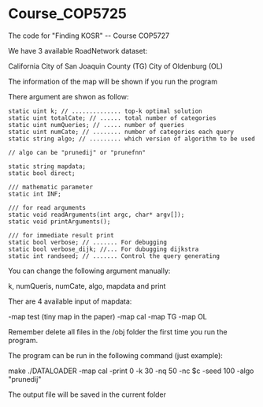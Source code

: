 # Course_COP5725
The code for "Finding KOSR" -- Course COP5727

We have 3 available RoadNetwork dataset:

California
City of San Joaquin County (TG) 
City of Oldenburg (OL)

The information of the map will be shown if you run the program

There argument are shwon as follow:

    static uint k; // .............. top-k optimal solution
    static uint totalCate; // ...... total number of categories
    static uint numQueries; // ..... number of queries
    static uint numCate; // ........ number of categories each query
    static string algo; // ......... which version of algorithm to be used

    // algo can be "prunedij" or "prunefnn"
    
    static string mapdata;
    static bool direct;

    /// mathematic parameter
    static int INF;

    /// for read arguments
    static void readArguments(int argc, char* argv[]);
    static void printArguments();

    /// for immediate result print
    static bool verbose; // ....... For debugging
    static bool verbose_dijk; //... For dubugging dijkstra
    static int randseed; // ....... Control the query generating

You can change the following argument manually:

k, numQueris, numCate, algo, mapdata and print

Ther are 4 available input of mapdata:

-map test (tiny map in the paper)
-map cal 
-map TG
-map OL

Remember delete all files in the /obj folder the first time you run the program.

The program can be run in the following command (just example):

make
./DATALOADER -map cal -print 0 -k 30 -nq 50 -nc $c -seed 100 -algo "prunedij"

The output file will be saved in the current folder

